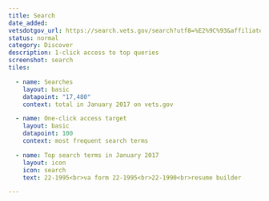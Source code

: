 ```yaml
---
title: Search
date_added:
vetsdotgov_url: https://search.vets.gov/search?utf8=%E2%9C%93&affiliate=vets.gov_search
status: normal
category: Discover
description: 1-click access to top queries
screenshot: search
tiles:

  - name: Searches
    layout: basic
    datapoint: "17,480"
    context: total in January 2017 on vets.gov

  - name: One-click access target
    layout: basic
    datapoint: 100
    context: most frequent search terms

  - name: Top search terms in January 2017
    layout: icon
    icon: search
    text: 22-1995<br>va form 22-1995<br>22-1990<br>resume builder

---
```

